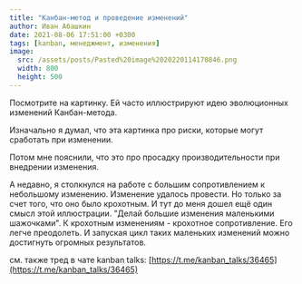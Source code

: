 ```yaml
---
title: "Канбан-метод и проведение изменений"
author: Иван Абашкин
date: 2021-08-06 17:51:00 +0300
tags: [kanban, менеджмент, изменения]
image:
  src: /assets/posts/Pasted%20image%2020220114170846.png
  width: 800
  height: 500
---
```

Посмотрите на картинку. Ей часто иллюстрируют идею эволюционных изменений Канбан-метода.

Изначально я думал, что эта картинка про риски, которые могут сработать при изменении.

Потом мне пояснили, что это про просадку производительности при внедрении изменения.

А недавно, я столкнулся на работе с большим сопротивлением к небольшому изменению. Изменение удалось провести. Но только за счет того, что оно было крохотным.
И тут до меня дошел ещё один смысл этой иллюстрации.
"Делай большие изменения маленькими шажочками". К крохотным изменениям - крохотное сопротивление. Его легче преодолеть. И запуская цикл таких маленьких изменений можно достигнуть огромных результатов.

см. также тред в чате kanban talks: [https://t.me/kanban_talks/36465](https://t.me/kanban_talks/36465)

